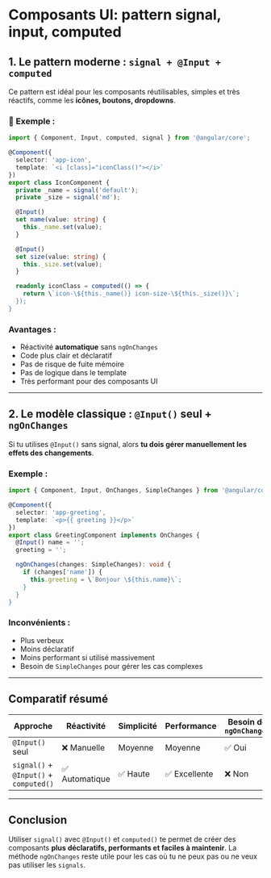 # Composants UI: pattern signal, input, computed

## 1. Le pattern moderne : `signal + @Input + computed`

Ce pattern est idéal pour les composants réutilisables, simples et très réactifs, comme les **icônes, boutons, dropdowns**.

### 🔧 Exemple :

```ts
import { Component, Input, computed, signal } from '@angular/core';

@Component({
  selector: 'app-icon',
  template: `<i [class]="iconClass()"></i>`
})
export class IconComponent {
  private _name = signal('default');
  private _size = signal('md');

  @Input()
  set name(value: string) {
    this._name.set(value);
  }

  @Input()
  set size(value: string) {
    this._size.set(value);
  }

  readonly iconClass = computed(() => {
    return \`icon-\${this._name()} icon-size-\${this._size()}\`;
  });
}
```

### Avantages :
- Réactivité **automatique** sans `ngOnChanges`
- Code plus clair et déclaratif
- Pas de risque de fuite mémoire
- Pas de logique dans le template
- Très performant pour des composants UI

---

## 2. Le modèle classique : `@Input()` seul + `ngOnChanges`

Si tu utilises `@Input()` sans signal, alors **tu dois gérer manuellement les effets des changements**.

### Exemple :

```ts
import { Component, Input, OnChanges, SimpleChanges } from '@angular/core';

@Component({
  selector: 'app-greeting',
  template: `<p>{{ greeting }}</p>`
})
export class GreetingComponent implements OnChanges {
  @Input() name = '';
  greeting = '';

  ngOnChanges(changes: SimpleChanges): void {
    if (changes['name']) {
      this.greeting = \`Bonjour \${this.name}\`;
    }
  }
}
```

### Inconvénients :
- Plus verbeux
- Moins déclaratif
- Moins performant si utilisé massivement
- Besoin de `SimpleChanges` pour gérer les cas complexes

---

## Comparatif résumé

| Approche                          | Réactivité | Simplicité | Performance | Besoin de `ngOnChanges` |
|----------------------------------|------------|------------|-------------|---------------------------|
| `@Input()` seul                  | ❌ Manuelle| Moyenne    | Moyenne     | ✅ Oui                    |
| `signal()` + `@Input()` + `computed()` | ✅ Automatique | ✅ Haute     | ✅ Excellente | ❌ Non                   |

---

## Conclusion

Utiliser `signal()` avec `@Input()` et `computed()` te permet de créer des composants **plus déclaratifs, performants et faciles à maintenir**. La méthode `ngOnChanges` reste utile pour les cas où tu ne peux pas ou ne veux pas utiliser les `signals`.
